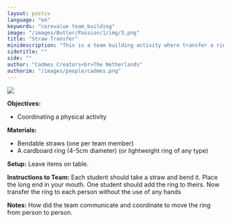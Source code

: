 ```yaml
---
layout: postcv
language: "en"
keywords: "corevalue team_building"
image: "/images/Butler/Passion/1/img/3.png"
title: "Straw Transfer"
minidescription: "This is a team building activity where transfer a ring using only a straw."
sidetitle: ""
side: ""
author: "Cadmes Creators<br>The Netherlands"
authorim: "/images/people/cadmes.png"
---
```



<img src="/images/CoreValues/StrawTransfer.jpg" style="max-width: 100%">

<b>Objectives:</b>
- Coordinating a physical activity

<b>Materials:</b>
- Bendable straws (one per team member)
- A cardboard ring (4-5cm diameter) (or lightweight ring of any type)

<b>Setup:</b>
Leave items on table.

<b>Instructions to Team:</b>
Each student should take a straw and bend it. Place the long end in your mouth. One student should add the ring to theirs. Now transfer the ring to each person without the use of any hands

<b>Notes:</b>
How did the team communicate and coordinate to move the ring from person to person.




